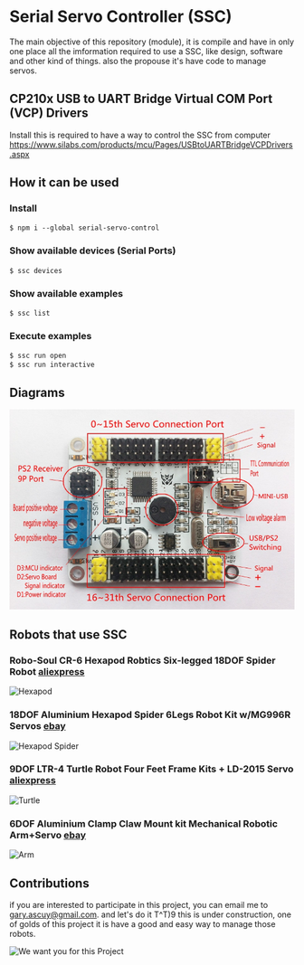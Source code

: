 # Serial Servo Controller (SSC)

The main objective of this repository (module), it is compile and have in only one place all the imformation required to use a SSC, like design, software and other kind of things. also the propouse it's have code to manage servos.

## CP210x USB to UART Bridge Virtual COM Port (VCP) Drivers
Install this is required to have a way to control the SSC from computer
https://www.silabs.com/products/mcu/Pages/USBtoUARTBridgeVCPDrivers.aspx

## How it can be used

### Install
```
$ npm i --global serial-servo-control
```

### Show available devices (Serial Ports)
```
$ ssc devices
```

### Show available examples
```
$ ssc list
```

### Execute examples
```
$ ssc run open
$ ssc run interactive
```


## Diagrams
![Serial Servo Controller](https://raw.githubusercontent.com/Gary-Ascuy/ssc/master/assets/ssc-components.png)

## Robots that use SSC

### Robo-Soul CR-6 Hexapod Robtics Six-legged 18DOF Spider Robot [aliexpress](http://es.aliexpress.com/item/Robo-Soul-CR-6-Hexapod-Robtics-Six-legged-18DOF-Spider-Robot-Kit-w-32CH-Controller-Digital/32244938744.html?spm=2114.10010108.1000013.8.4EXno8&scm=1007.13339.33133.0&pvid=cc30f5d0-fdc2-49d0-a313-199c5ceddaba&tpp=0)

![Hexapod](http://g03.a.alicdn.com/kf/HTB1xkDEHVXXXXaYXpXXq6xXFXXXY/Robo-Soul-CR-6-Hexapod-Robtics-Six-legged-18DOF-Spider-Robot-Kit-w-32CH-Controller-Digital.jpg)

### 18DOF Aluminium Hexapod Spider 6Legs Robot Kit w/MG996R Servos [ebay](http://www.ebay.com/itm/18DOF-Aluminium-Hexapod-Spider-6Legs-Robot-Kit-w-MG996R-Servos-32CH-Controller-/281584338794?hash=item418fbc076a:g:c~4AAOSwstxU6-tK)

![Hexapod Spider](http://i.ebayimg.com/images/g/c~4AAOSwstxU6-tK/s-l500.jpg)

### 9DOF LTR-4 Turtle Robot Four Feet Frame Kits + LD-2015 Servo [aliexpress](http://es.aliexpress.com/item/9DOF-LTR-4-Turtle-Robot-Four-Feet-Frame-Kits-LD-2015-Servo-32Bits-Control-Board-PS2/32375525968.html?spm=2114.01010208.3.145.KMCkNQ&ws_ab_test=searchweb201556_0,searchweb201602_2_10049_10017_405_404_407_406_10040,searchweb201603_8&btsid=3a725e80-9459-47a3-bf68-b48af010b022)

![Turtle](http://g03.a.alicdn.com/kf/HTB1AurPLFXXXXcBXXXXq6xXFXXXF/9DOF-LTR-4-Turtle-Robot-Four-Feet-Frame-Kits-LD-2015-Servo-32Bits-Control-Board-PS.jpg)

### 6DOF Aluminium Clamp Claw Mount kit Mechanical Robotic Arm+Servo [ebay](http://www.ebay.com/itm/6DOF-Aluminium-Clamp-Claw-Mount-kit-Mechanical-Robotic-Arm-Servo-32CH-Controller/251888871234?_trksid=p2047675.c100623.m-1&_trkparms=aid%3D222007%26algo%3DSIC.MBE%26ao%3D1%26asc%3D20160323102634%26meid%3D3515c5b5131f473ab44b54d04418212a%26pid%3D100623%26rk%3D3%26rkt%3D6%26sd%3D281584338794)

![Arm](http://i.ebayimg.com/images/g/lPsAAOSw5ZBWGIax/s-l300.jpg)

## Contributions

if you are interested to participate in this project, you can email me to gary.ascuy@gmail.com. and let's do it T^T)9
this is under construction, one of golds of this project it is have a good and easy way to manage those robots.

![We want you for this Project](https://cdn.meme.am/instances/400x/64337504.jpg)
